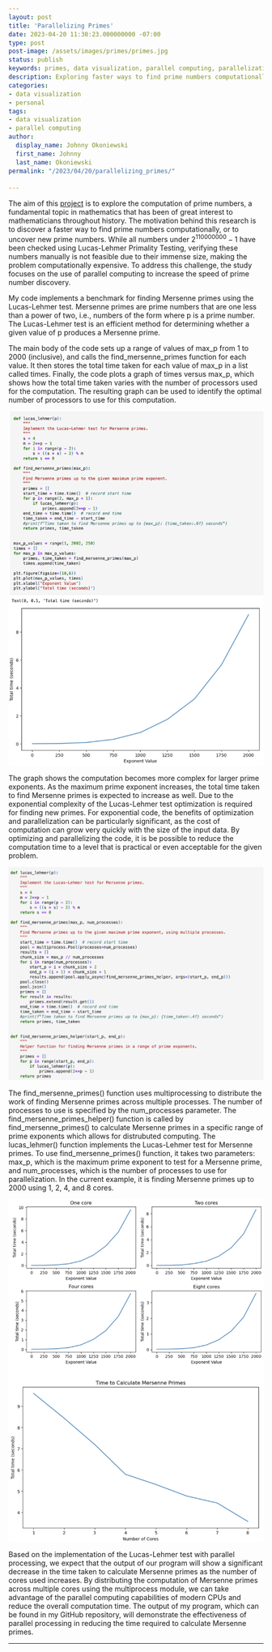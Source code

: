 ```yaml
---
layout: post
title: 'Parallelizing Primes'
date: 2023-04-20 11:30:23.000000000 -07:00
type: post
post-image: /assets/images/primes/primes.jpg
status: publish
keywords: primes, data visualization, parallel computing, parallelization
description: Exploring faster ways to find prime numbers computationally through parallel computing optimization.
categories:
- data visualization
- personal
tags:
- data visualization
- parallel computing
author:
  display_name: Johnny Okoniewski
  first_name: Johnny
  last_name: Okoniewski
permalink: "/2023/04/20/parallelizing_primes/"

---
```


The aim of this [project](https://github.com/johnnyoko/parallelized_primes) is to explore the computation of prime numbers, a fundamental topic in mathematics that has been of great interest to mathematicians throughout history. The motivation behind this research is to discover a faster way to find prime numbers computationally, or to uncover new prime numbers. While all numbers under $2^{110000000}-1$ have been checked using Lucas-Lehmer Primality Testing, verifying these numbers manually is not feasible due to their immense size, making the problem computationally expensive. To address this challenge, the study focuses on the use of parallel computing to increase the speed of prime number discovery.

My code implements a benchmark for finding Mersenne primes using the Lucas-Lehmer test. Mersenne primes are prime numbers that are one less than a power of two, i.e., numbers of the form where p is a prime number. The Lucas-Lehmer test is an efficient method for determining whether a given value of p produces a Mersenne prime.

The main body of the code sets up a range of values of max_p from 1 to 2000 (inclusive), and calls the find_mersenne_primes function for each value. It then stores the total time taken for each value of max_p in a list called times. Finally, the code plots a graph of times versus max_p, which shows how the total time taken varies with the number of processors used for the computation. The resulting graph can be used to identify the optimal number of processors to use for this computation.

![Inital](/assets/images/primes/first_prime.jpg)

The graph shows the computation becomes more complex for larger prime exponents. As the maximum prime exponent increases, the total time taken to find Mersenne primes is expected to increase as well. Due to the exponential complexity of the Lucas-Lehmer test optimization is required for finding new primes. For exponential code, the benefits of optimization and parallelization can be particularly significant, as the cost of computation can grow very quickly with the size of the input data. By optimizing and parallelizing the code, it is be possible to reduce the computation time to a level that is practical or even acceptable for the given problem.

![Optimized](/assets/images/primes/opt_prime.jpg)

The find_mersenne_primes() function uses multiprocessing to distribute the work of finding Mersenne primes across multiple processes. The number of processes to use is specified by the num_processes parameter. The find_mersenne_primes_helper() function is called by find_mersenne_primes() to calculate Mersenne primes in a specific range of prime exponents which allows for distrubuted computing. The lucas_lehmer() function implements the Lucas-Lehmer test for Mersenne primes. To use find_mersenne_primes() function, it takes two parameters: max_p, which is the maximum prime exponent to test for a Mersenne prime, and num_processes, which is the number of processes to use for parallelization. In the current example, it is finding Mersenne primes up to 2000 using 1, 2, 4, and 8 cores.

![Results](/assets/images/primes/speedup.jpg)

Based on the implementation of the Lucas-Lehmer test with parallel processing, we expect that the output of our program will show a significant decrease in the time taken to calculate Mersenne primes as the number of cores used increases. By distributing the computation of Mersenne primes across multiple cores using the multiprocess module, we can take advantage of the parallel computing capabilities of modern CPUs and reduce the overall computation time. The output of my program, which can be found in my GitHub repository, will demonstrate the effectiveness of parallel processing in reducing the time required to calculate Mersenne primes.

---
